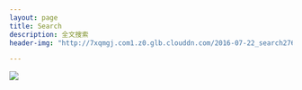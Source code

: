 ```yaml
---
layout: page
title: Search
description: 全文搜索
header-img: "http://7xqmgj.com1.z0.glb.clouddn.com/2016-07-22_search27696.jpeg"

---
```

  

![](http://7xqmgj.com1.z0.glb.clouddn.com/2016-07-28_shuangjsousuo.jpeg)